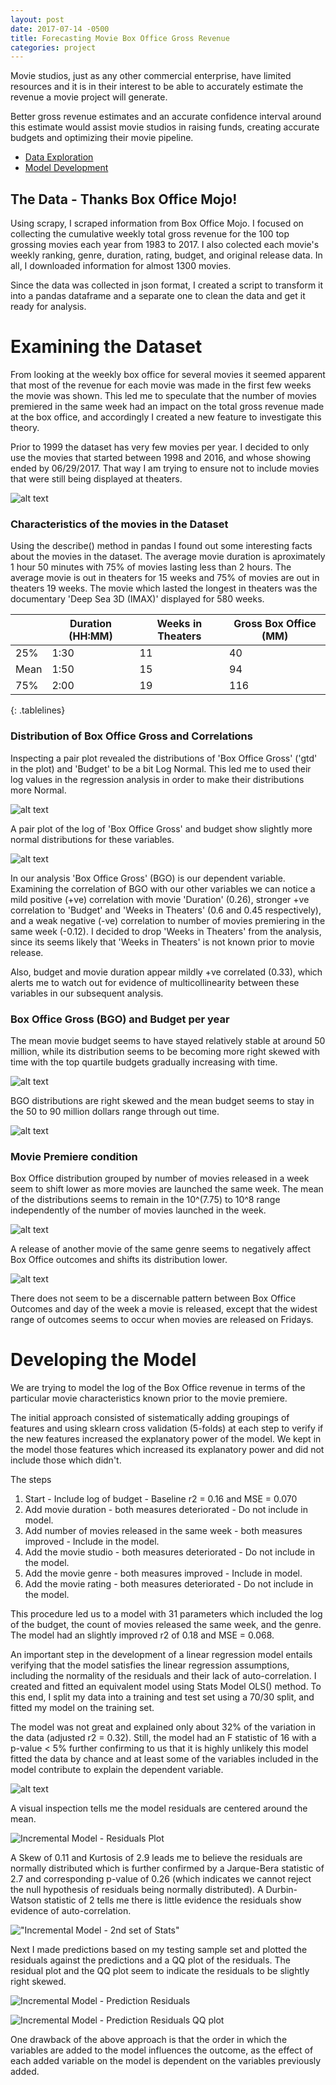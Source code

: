 ```yaml
---
layout: post
date: 2017-07-14 -0500
title: Forecasting Movie Box Office Gross Revenue
categories: project
---
```


Movie studios, just as any other commercial enterprise, have limited resources and it is in their interest to be able to accurately estimate the revenue a movie project will generate.


Better gross revenue estimates and an accurate confidence interval around this estimate would assist movie studios in raising funds, creating accurate budgets and optimizing their movie pipeline.


- [Data Exploration](#DataExploration)
- [Model Development](#ModelSection)


## The Data - Thanks Box Office Mojo!


Using scrapy, I scraped information from Box Office Mojo. I focused on collecting the cumulative weekly total gross revenue for the 100 top grossing movies each year from 1983 to 2017. I also colected each movie's weekly ranking, genre, duration, rating, budget, and original release data. In all, I downloaded information for almost 1300 movies.


Since the data was collected in json format, I created a script to transform it into a pandas dataframe and a separate one to clean the data and get it ready for analysis.


# <a name="DataExploration"></a>Examining the Dataset


From looking at the weekly box office for several movies it seemed apparent that most of the revenue for each movie was made in the first few weeks the movie was shown. This led me to speculate that the number of movies premiered in the same week had an impact on the total gross revenue made at the box office, and accordingly I created a new feature to investigate this theory.


Prior to 1999 the dataset has very few movies per year. I decided to only use the movies that started between 1998 and 2016, and whose showing ended by 06/29/2017. That way I am trying to ensure not to include movies that were still being displayed at theaters.


![alt text](/images/2017-7-14_post/releasePerYear.svg "Movies Released Each Year")


### Characteristics of the movies in the Dataset

Using the describe() method in pandas I found out some interesting facts about the movies in the dataset. The average movie duration is aproximately 1 hour 50 minutes with 75% of movies lasting less than 2 hours. The average movie is out in theaters for 15 weeks and 75% of movies are out in theaters 19 weeks. The movie which lasted the longest in theaters was the documentary 'Deep Sea 3D (IMAX)' displayed for 580 weeks. 

<style>
.tablelines table, .tablelines td, .tablelines th {
        border: 1px solid black;
        padding: 10px;
        }
</style>

|      | **Duration (HH:MM)** | **Weeks in Theaters** | **Gross Box Office (MM)** |
|------|----------------------|-----------------------|---------------------------|
| 25%  | 1:30                 | 11                    | 40                        |
| Mean | 1:50                 | 15                    | 94                        |
| 75%  | 2:00                 | 19                    | 116                       |
{: .tablelines}


### Distribution of Box Office Gross and Correlations


Inspecting a pair plot revealed the distributions of 'Box Office Gross' ('gtd' in the plot) and 'Budget' to be a bit Log Normal. This led me to used their log values in the regression analysis in order to make their distributions more Normal.


![alt text](/images/2017-7-14_post/pairPlot.svg "Pair Plot")


A pair plot of the log of 'Box Office Gross' and budget show slightly more normal distributions for these variables.


![alt text](/images/2017-7-14_post/pairLogPlot.svg "Pair Plot")


In our analysis 'Box Office Gross' (BGO) is our dependent variable. Examining the correlation of BGO with our other variables we can notice a mild positive (+ve) correlation with movie 'Duration' (0.26), stronger +ve correlation to 'Budget' and 'Weeks in Theaters' (0.6 and 0.45 respectively), and a weak negative (-ve) correlation to number of movies premiering in the same week (-0.12). I decided to drop 'Weeks in Theaters' from the analysis, since its seems likely that 'Weeks in Theaters' is not known prior to movie release.


Also, budget and movie duration appear mildly +ve correlated (0.33), which alerts me to watch out for evidence of multicollinearity between these variables in our subsequent analysis.


### Box Office Gross (BGO) and Budget per year

The mean movie budget seems to have stayed relatively stable at around 50 million, while its distribution seems to be becoming more right skewed with time with the top quartile budgets gradually increasing with time.


![alt text](/images/2017-7-14_post/budgetVsYear.svg "Budget Vs. Year")


BGO distributions are right skewed and the mean budget seems to stay in the 50 to 90 million dollars range through out time.


![alt text](/images/2017-7-14_post/gtdVsYear.svg "Box Office Gross Vs. Year")


### Movie Premiere condition


Box Office distribution grouped by number of movies released in a week seem to shift lower as more movies are launched the same week. The mean of the distributions seems to remain in the 10^(7.75) to 10^8 range independently of the number of movies launched in the week.


![alt text](/images/2017-7-14_post/gtdLogVsNumReleases.svg "Log Box Office Vs. Same Week Number of Movies Releases")


A release of another movie of the same genre seems to negatively affect Box Office outcomes and shifts its distribution lower.


![alt text](/images/2017-7-14_post/gtdLogVsSameGenreNumReleases.svg "Log Box Office Vs. Same Week Same Genre Number of Movies Releases")


There does not seem to be a discernable pattern between Box Office Outcomes and day of the week a movie is released, except that the widest range of outcomes seems to occur when movies are released on Fridays.



# <a name="ModelSection"></a>Developing the Model


We are trying to model the log of the Box Office revenue in terms of the particular movie characteristics known prior to the movie premiere.

The initial approach consisted of sistematically adding groupings of features and using sklearn cross validation (5-folds) at each step to verify if the new features increased the explanatory power of the model. We kept in the model those features which increased its explanatory power and did not include those which didn't.


The steps
1. Start - Include log of budget - Baseline r2 = 0.16 and MSE = 0.070
2. Add movie duration - both measures deteriorated - Do not include in model.
3. Add number of movies released in the same week - both measures improved - Include in the model.
4. Add the movie studio - both measures deteriorated - Do not include in the model.
5. Add the movie genre - both measures improved - Include in model.
6. Add the movie rating - both measures deteriorated - Do not include in the model.


This procedure led us to a model with 31 parameters which included the log of the budget, the count of movies released the same week, and the genre. The model had an slightly improved r2 of 0.18 and MSE = 0.068.


An important step in the development of a linear regression model entails verifying that the model satisfies the linear regression assumptions, including the normality of the residuals and their lack of auto-correlation. I created and fitted an equivalent model using Stats Model OLS() method. To this end, I split my data into a training and test set using a 70/30 split, and fitted my model on the training set.

The model was not great and explained only about 32% of the variation in the data (adjusted r2 = 0.32). Still, the model had an F statistic of 16 with a p-value < 5% further confirming to us that it is highly unlikely this model fitted the data by chance and at least some of the variables included in the model contribute to explain the dependent variable.


![alt text](/images/2017-7-14_post/IncrementalModel_Stats_1.png "Incremental Model")


A visual inspection tells me the model residuals are centered around the mean.


![Incremental Model - Residuals Plot](/images/2017-7-14_post/IncModel_residPlot.png "Incremental Model")


A Skew of 0.11 and Kurtosis of 2.9 leads me to believe the residuals are normally distributed which is further confirmed by a Jarque-Bera statistic of 2.7 and corresponding p-value of 0.26 (which indicates we cannot reject the null hypothesis of residuals being normally distributed). A Durbin-Watson statistic of 2 tells me there is little evidence the residuals show evidence of auto-correlation.


!["Incremental Model - 2nd set of Stats"](/images/2017-7-14_post/IncrementalModel_Stats_2.png "Incremental Model")


Next I made predictions based on my testing sample set and plotted the residuals against the predictions and a QQ plot of the residuals. The residual plot and the QQ plot seem to indicate the residuals to be slightly right skewed.


![Incremental Model - Prediction Residuals](/images/2017-7-14_post/IncModel_predictResid.png "Incremental Model Prediction residuals")


![Incremental Model - Prediction Residuals QQ plot](/images/2017-7-14_post/IncModel_predictResidQQ.png )


One drawback of the above approach is that the order in which the variables are added to the model influences the outcome, as the effect of each added variable on the model is dependent on the variables previously added.






























